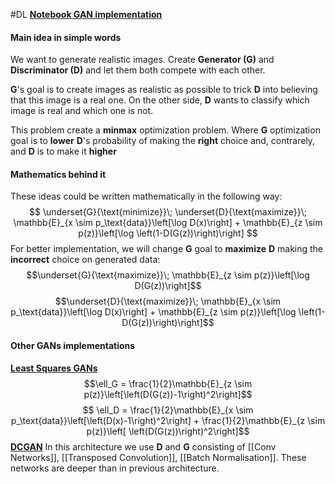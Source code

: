 #DL 
**[Notebook GAN implementation](https://colab.research.google.com/drive/1gmD2wGoWVBDkuV79zzp7Ct-fzh1g4BNI#scrollTo=d768923a)**
#### Main idea in simple words
We want to generate realistic images. Create **Generator (G)** and **Discriminator (D)** and let them both compete with each other. 

**G**'s goal is to create images as realistic as possible to trick **D** into believing that this image is a real one. On the other side, **D** wants to classify which image is real and which one is not.

This problem create a **minmax** optimization problem. Where **G** optimization goal is to **lower** **D**'s probability of making the **right** choice and, contrarely, and **D** is to make it **higher**

#### Mathematics behind it
These ideas could be written mathematically in the following way:
$$
\underset{G}{\text{minimize}}\; 
\underset{D}{\text{maximize}}\;
\mathbb{E}_{x \sim p_\text{data}}\left[\log D(x)\right] + \mathbb{E}_{z \sim p(z)}\left[\log \left(1-D(G(z))\right)\right]
$$
For better implementation, we will change **G** goal to **maximize** **D** making the **incorrect** choice on generated data:
$$\underset{G}{\text{maximize}}\; \mathbb{E}_{z \sim p(z)}\left[\log D(G(z))\right]$$
$$\underset{D}{\text{maximize}}\; \mathbb{E}_{x \sim p_\text{data}}\left[\log D(x)\right] + \mathbb{E}_{z \sim p(z)}\left[\log \left(1-D(G(z))\right)\right]$$

#### Other GANs implementations
**[Least Squares GANs](https://arxiv.org/pdf/1611.04076.pdf)**
$$\ell_G = \frac{1}{2}\mathbb{E}_{z \sim p(z)}\left[\left(D(G(z))-1\right)^2\right]$$
$$ \ell_D = \frac{1}{2}\mathbb{E}_{x \sim p_\text{data}}\left[\left(D(x)-1\right)^2\right] + \frac{1}{2}\mathbb{E}_{z \sim p(z)}\left[ \left(D(G(z))\right)^2\right]$$
**[DCGAN](https://arxiv.org/pdf/1511.06434.pdf)**
In this architecture we use **D** and **G** consisting of [[Conv Networks]], [[Transposed Convolution]], [[Batch Normalisation]]. These networks are deeper than in previous architecture.